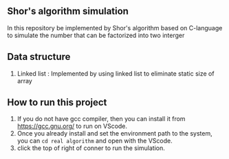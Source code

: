 ## Shor's algorithm simulation

In this repository be implemented by Shor's algorithm based on C-language
to simulate the number that can be factorized into two interger 

## Data structure
1. Linked list : Implemented by using linked list to eliminate static size of array


## How to run this project
1. If you do not have gcc compiler, then you can install it from https://gcc.gnu.org/ to run on VScode.       
2. Once you already install and set the environment path to the system, you can `cd real algorithm` and open with the VScode.       
3. click the top of right of conner to run the simulation. 



